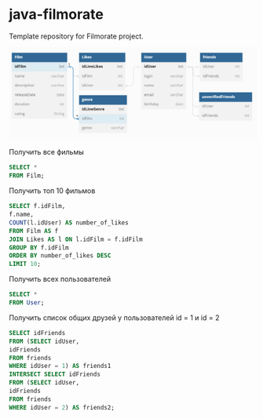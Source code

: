 # java-filmorate
Template repository for Filmorate project.

![Database](/database.png)

Получить все фильмы
```SQL
SELECT *
FROM Film;
```

Получить топ 10 фильмов
```SQL
SELECT f.idFilm,
f.name,
COUNT(l.idUser) AS number_of_likes                                                      
FROM Film AS f
JOIN Likes AS l ON l.idFilm = f.idFilm                                                    
GROUP BY f.idFilm
ORDER BY number_of_likes DESC
LIMIT 10;    
``` 

Получить всех пользователей
```SQL
SELECT *
FROM User;
```

Получить список общих друзей у пользователей  id = 1 и id = 2
```SQL
SELECT idFriends                                                        
FROM (SELECT idUser, 
idFriends 
FROM friends 
WHERE idUser = 1) AS friends1                                                        
INTERSECT SELECT idFriends
FROM (SELECT idUser, 
idFriends 
FROM friends 
WHERE idUser = 2) AS friends2;  
```